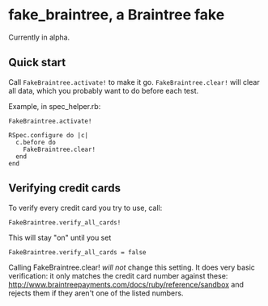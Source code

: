 # fake\_braintree, a Braintree fake

Currently in alpha.

## Quick start
Call `FakeBraintree.activate!` to make it go. `FakeBraintree.clear!` will clear
all data, which you probably want to do before each test.

Example, in spec\_helper.rb:

    FakeBraintree.activate!

    RSpec.configure do |c|
      c.before do
        FakeBraintree.clear!
      end
    end

## Verifying credit cards

To verify every credit card you try to use, call:

    FakeBraintree.verify_all_cards!

This will stay "on" until you set

    FakeBraintree.verify_all_cards = false

Calling FakeBraintree.clear! _will not_ change this setting. It does very basic
verification: it only matches the credit card number against these:
http://www.braintreepayments.com/docs/ruby/reference/sandbox and rejects them if
they aren't one of the listed numbers.
